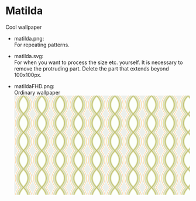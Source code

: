 # Matilda
Cool wallpaper

* matilda.png:  
  For repeating patterns.  

* matilda.svg:  
  For when you want to process the size etc. yourself. It is necessary to remove the protruding part. Delete the part that extends beyond 100x100px.  

* matildaFHD.png:  
  Ordinary wallpaper
![](https://github.com/Sandy10000/Matilda/blob/main/matildaFHD.png)
